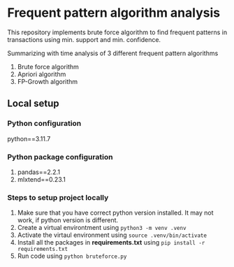 # Frequent pattern algorithm analysis

This repository implements brute force algorithm to find frequent patterns in transactions using min. support and min. confidence.

Summarizing with time analysis of 3 different frequent pattern algorithms

1. Brute force algorithm
2. Apriori algorithm
3. FP-Growth algorithm

## Local setup

### Python configuration

python==3.11.7

### Python package configuration

1. pandas==2.2.1
2. mlxtend==0.23.1

### Steps to setup project locally

1. Make sure that you have correct python version installed. It may not work, if python version is different.
2. Create a virtual environtment using `python3 -m venv .venv`
3. Activate the virtaul environment using `source .venv/bin/activate`
4. Install all the packages in **requirements.txt** using `pip install -r requirements.txt`
5. Run code using `python bruteforce.py`
